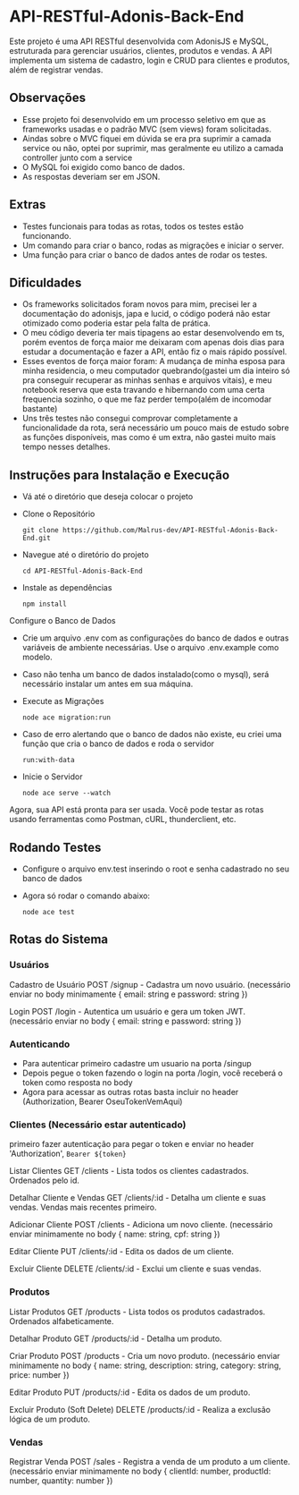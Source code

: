 # API-RESTful-Adonis-Back-End
Este projeto é uma API RESTful desenvolvida com AdonisJS e MySQL, estruturada para gerenciar usuários, clientes, produtos e vendas. A API implementa um sistema de cadastro, login e CRUD para clientes e produtos, além de registrar vendas.


## Observações

  - Esse projeto foi desenvolvido em um processo seletivo em que as frameworks usadas e o padrão MVC (sem views) foram solicitadas.
  - Aindas sobre o MVC fiquei em dúvida se era pra suprimir a camada service ou não, optei por suprimir, mas geralmente eu utilizo a camada controller junto com a service
  - O MySQL foi exigido como banco de dados.
  - As respostas deveriam ser em JSON.

## Extras

  - Testes funcionais para todas as rotas, todos os testes estão funcionando.
  - Um comando para criar o banco, rodas as migrações e iniciar o server.
  - Uma função para criar o banco de dados antes de rodar os testes.

## Dificuldades

  - Os frameworks solicitados foram novos para mim, precisei ler a documentação do adonisjs, japa e lucid, o código poderá não estar otimizado como poderia estar pela falta de prática.
  - O meu código deveria ter mais tipagens ao estar desenvolvendo em ts, porém eventos de força maior me deixaram com apenas dois dias para estudar a documentação e fazer a API, então fiz o mais rápido possível.
  - Esses eventos de força maior foram: A mudança de minha esposa para minha residencia, o meu computador quebrando(gastei um dia inteiro só pra conseguir recuperar as minhas senhas e arquivos vitais), e meu notebook reserva que esta travando e hibernando com uma certa frequencia sozinho, o que me faz perder tempo(além de incomodar bastante)
  - Uns três testes não consegui comprovar completamente a funcionalidade da rota, será necessário um pouco mais de estudo sobre as funções disponíveis, mas como é um extra, não gastei muito mais tempo nesses detalhes.



## Instruções para Instalação e Execução

  - Vá até o diretório que deseja colocar o projeto

  - Clone o Repositório

        git clone https://github.com/Malrus-dev/API-RESTful-Adonis-Back-End.git

  - Navegue até o diretório do projeto

        cd API-RESTful-Adonis-Back-End
    
  - Instale as dependências
      
        npm install

  Configure o Banco de Dados

  - Crie um arquivo .env com as configurações do banco de dados e outras variáveis de ambiente necessárias. Use o arquivo .env.example como modelo.
  - Caso não tenha um banco de dados instalado(como o mysql), será necessário instalar um antes em sua máquina.

  - Execute as Migrações

        node ace migration:run

  - Caso de erro alertando que o banco de dados não existe, eu criei uma função que cria o banco de dados e roda o servidor

        run:with-data

  - Inicie o Servidor

        node ace serve --watch

Agora, sua API está pronta para ser usada. Você pode testar as rotas usando ferramentas como Postman, cURL, thunderclient, etc.



## Rodando Testes

- Configure o arquivo env.test inserindo o root e senha cadastrado no seu banco de dados

- Agora só rodar o comando abaixo:

      node ace test



## Rotas do Sistema

### Usuários

  Cadastro de Usuário
      POST /signup - Cadastra um novo usuário. (necessário enviar no body minimamente { email: string e password: string })

  Login
      POST /login - Autentica um usuário e gera um token JWT. (necessário enviar no body { email: string e password: string })

### Autenticando

  - Para autenticar primeiro cadastre um usuario na porta /singup
  - Depois pegue o token fazendo o login na porta /login, você receberá o token como resposta no body
  - Agora para acessar as outras rotas basta incluir no header (Authorization, Bearer OseuTokenVemAqui)

### Clientes (Necessário estar autenticado)
primeiro fazer autenticação para pegar o token e enviar no header 
'Authorization', `Bearer ${token}`

  Listar Clientes
      GET /clients - Lista todos os clientes cadastrados.
          Ordenados pelo id.

  Detalhar Cliente e Vendas
      GET /clients/:id - Detalha um cliente e suas vendas.
          Vendas mais recentes primeiro. 

  Adicionar Cliente
      POST /clients - Adiciona um novo cliente. (necessário enviar minimamente no body { name: string, cpf: string })

  Editar Cliente
      PUT /clients/:id - Edita os dados de um cliente.

  Excluir Cliente
      DELETE /clients/:id - Exclui um cliente e suas vendas.

### Produtos

  Listar Produtos
      GET /products - Lista todos os produtos cadastrados.
          Ordenados alfabeticamente.

  Detalhar Produto
      GET /products/:id - Detalha um produto.

  Criar Produto
      POST /products - Cria um novo produto. (necessário enviar minimamente no body { name: string, description: string, category: string, price: number })

  Editar Produto
      PUT /products/:id - Edita os dados de um produto.

  Excluir Produto (Soft Delete)
      DELETE /products/:id - Realiza a exclusão lógica de um produto.

### Vendas

  Registrar Venda
      POST /sales - Registra a venda de um produto a um cliente. (necessário enviar minimamente no body { clientId: number, productId: number, quantity: number })

